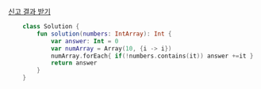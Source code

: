 [신고 결과 받기](https://programmers.co.kr/learn/courses/30/lessons/92334)

```kotlin
    class Solution {
        fun solution(numbers: IntArray): Int {
            var answer: Int = 0
            var numArray = Array(10, {i -> i})
            numArray.forEach{ if(!numbers.contains(it)) answer +=it }
            return answer
        }
    }
```
